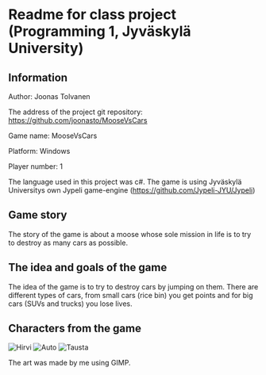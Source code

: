 # Readme for class project (Programming 1, Jyväskylä University)



## Information 

Author: Joonas Tolvanen

The address of the project git repository: <https://github.com/joonasto/MooseVsCars> 

Game name: MooseVsCars

Platform: Windows

Player number: 1

The language used in this project was c#. The game is using Jyväskylä Universitys own Jypeli game-engine (https://github.com/Jypeli-JYU/Jypeli) 

## Game story

The story of the game is about a moose whose sole mission in life is to try to destroy as many cars as possible.

## The idea and goals of the game


The idea of ​​the game is to try to destroy cars by jumping on them. There are different types of cars, from small cars
(rice bin) you get points and for big cars (SUVs and trucks) you lose lives.

## Characters from the game



![Hirvi](hirvimalli1.jpg "Moose made in Pixelart style")
![Auto](riisikippo.jpg "One of the cars that you get points for destroying")
![Tausta](tausta1.jpg "Background of the game")


The art was made by me using GIMP. 
